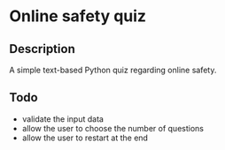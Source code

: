 # Online safety quiz

## Description

A simple text-based Python quiz regarding online safety.

## Todo

- validate the input data
- allow the user to choose the number of questions
- allow the user to restart at the end
